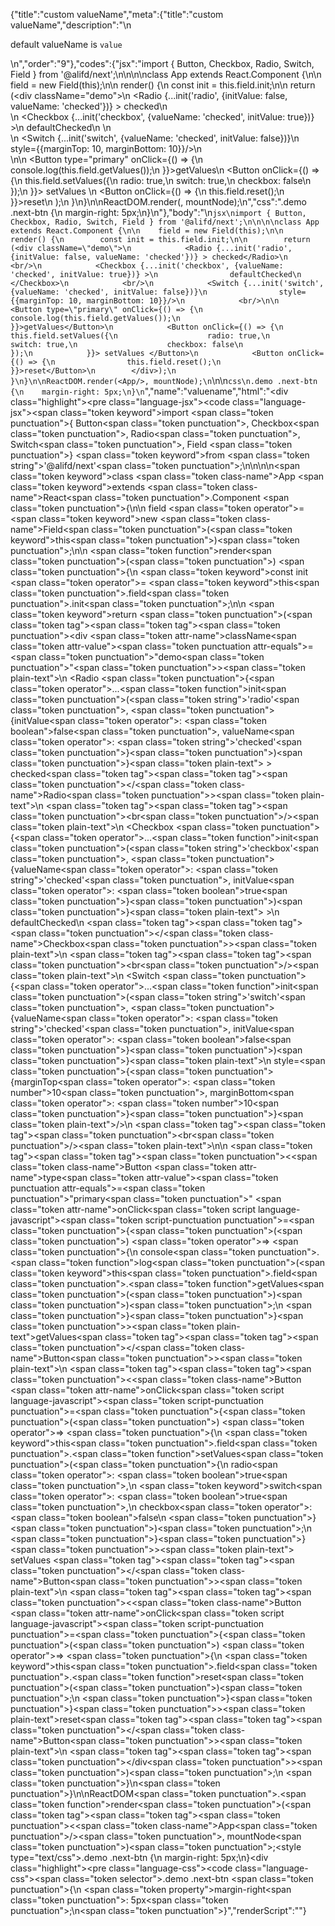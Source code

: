 {"title":"custom valueName","meta":{"title":"custom valueName","description":"\n<p>default valueName is <code>value</code></p>\n","order":"9"},"codes":{"jsx":"import { Button, Checkbox, Radio, Switch, Field } from '@alifd/next';\n\n\n\nclass App extends React.Component {\n\n    field = new Field(this);\n\n    render() {\n        const init = this.field.init;\n\n        return (<div className=\"demo\">\n            <Radio {...init('radio', {initValue: false, valueName: 'checked'})} > checked</Radio>\n            <br/>\n            <Checkbox {...init('checkbox', {valueName: 'checked', initValue: true})} >\n                defaultChecked\n            </Checkbox>\n            <br/>\n            <Switch {...init('switch', {valueName: 'checked', initValue: false})}\n                style={{marginTop: 10, marginBottom: 10}}/>\n            <br/>\n\n            <Button type=\"primary\" onClick={() => {\n                console.log(this.field.getValues());\n            }}>getValues</Button>\n            <Button onClick={() => {\n                this.field.setValues({\n                    radio: true,\n                    switch: true,\n                    checkbox: false\n                });\n            }}> setValues </Button>\n            <Button onClick={() => {\n                this.field.reset();\n            }}>reset</Button>\n        </div>);\n    }\n}\n\nReactDOM.render(<App/>, mountNode);\n","css":".demo .next-btn {\n    margin-right: 5px;\n}\n"},"body":"\n````jsx\nimport { Button, Checkbox, Radio, Switch, Field } from '@alifd/next';\n\n\n\nclass App extends React.Component {\n\n    field = new Field(this);\n\n    render() {\n        const init = this.field.init;\n\n        return (<div className=\"demo\">\n            <Radio {...init('radio', {initValue: false, valueName: 'checked'})} > checked</Radio>\n            <br/>\n            <Checkbox {...init('checkbox', {valueName: 'checked', initValue: true})} >\n                defaultChecked\n            </Checkbox>\n            <br/>\n            <Switch {...init('switch', {valueName: 'checked', initValue: false})}\n                style={{marginTop: 10, marginBottom: 10}}/>\n            <br/>\n\n            <Button type=\"primary\" onClick={() => {\n                console.log(this.field.getValues());\n            }}>getValues</Button>\n            <Button onClick={() => {\n                this.field.setValues({\n                    radio: true,\n                    switch: true,\n                    checkbox: false\n                });\n            }}> setValues </Button>\n            <Button onClick={() => {\n                this.field.reset();\n            }}>reset</Button>\n        </div>);\n    }\n}\n\nReactDOM.render(<App/>, mountNode);\n````\n\n````css\n.demo .next-btn {\n    margin-right: 5px;\n}\n````","name":"valuename","html":"<script>(function(){'use strict';\n\nvar _extends = Object.assign || function (target) { for (var i = 1; i < arguments.length; i++) { var source = arguments[i]; for (var key in source) { if (Object.prototype.hasOwnProperty.call(source, key)) { target[key] = source[key]; } } } return target; };\n\nvar _createClass = function () { function defineProperties(target, props) { for (var i = 0; i < props.length; i++) { var descriptor = props[i]; descriptor.enumerable = descriptor.enumerable || false; descriptor.configurable = true; if (\"value\" in descriptor) descriptor.writable = true; Object.defineProperty(target, descriptor.key, descriptor); } } return function (Constructor, protoProps, staticProps) { if (protoProps) defineProperties(Constructor.prototype, protoProps); if (staticProps) defineProperties(Constructor, staticProps); return Constructor; }; }();\n\nvar _next = require('@alifd/next');\n\nfunction _classCallCheck(instance, Constructor) { if (!(instance instanceof Constructor)) { throw new TypeError(\"Cannot call a class as a function\"); } }\n\nfunction _possibleConstructorReturn(self, call) { if (!self) { throw new ReferenceError(\"this hasn't been initialised - super() hasn't been called\"); } return call && (typeof call === \"object\" || typeof call === \"function\") ? call : self; }\n\nfunction _inherits(subClass, superClass) { if (typeof superClass !== \"function\" && superClass !== null) { throw new TypeError(\"Super expression must either be null or a function, not \" + typeof superClass); } subClass.prototype = Object.create(superClass && superClass.prototype, { constructor: { value: subClass, enumerable: false, writable: true, configurable: true } }); if (superClass) Object.setPrototypeOf ? Object.setPrototypeOf(subClass, superClass) : subClass.__proto__ = superClass; }\n\nvar App = function (_React$Component) {\n    _inherits(App, _React$Component);\n\n    function App() {\n        var _ref;\n\n        var _temp, _this, _ret;\n\n        _classCallCheck(this, App);\n\n        for (var _len = arguments.length, args = Array(_len), _key = 0; _key < _len; _key++) {\n            args[_key] = arguments[_key];\n        }\n\n        return _ret = (_temp = (_this = _possibleConstructorReturn(this, (_ref = App.__proto__ || Object.getPrototypeOf(App)).call.apply(_ref, [this].concat(args))), _this), _this.field = new _next.Field(_this), _temp), _possibleConstructorReturn(_this, _ret);\n    }\n\n    _createClass(App, [{\n        key: 'render',\n        value: function render() {\n            var _this2 = this;\n\n            var init = this.field.init;\n\n            return React.createElement(\n                'div',\n                { className: 'demo' },\n                React.createElement(\n                    _next.Radio,\n                    init('radio', { initValue: false, valueName: 'checked' }),\n                    ' checked'\n                ),\n                React.createElement('br', null),\n                React.createElement(\n                    _next.Checkbox,\n                    init('checkbox', { valueName: 'checked', initValue: true }),\n                    'defaultChecked'\n                ),\n                React.createElement('br', null),\n                React.createElement(_next.Switch, _extends({}, init('switch', { valueName: 'checked', initValue: false }), {\n                    style: { marginTop: 10, marginBottom: 10 } })),\n                React.createElement('br', null),\n                React.createElement(\n                    _next.Button,\n                    { type: 'primary', onClick: function onClick() {\n                            console.log(_this2.field.getValues());\n                        } },\n                    'getValues'\n                ),\n                React.createElement(\n                    _next.Button,\n                    { onClick: function onClick() {\n                            _this2.field.setValues({\n                                radio: true,\n                                switch: true,\n                                checkbox: false\n                            });\n                        } },\n                    ' setValues '\n                ),\n                React.createElement(\n                    _next.Button,\n                    { onClick: function onClick() {\n                            _this2.field.reset();\n                        } },\n                    'reset'\n                )\n            );\n        }\n    }]);\n\n    return App;\n}(React.Component);\n\nReactDOM.render(React.createElement(App, null), mountNode);})()</script><div class=\"highlight\"><pre class=\"language-jsx\"><code class=\"language-jsx\"><span class=\"token keyword\">import</span> <span class=\"token punctuation\">{</span> Button<span class=\"token punctuation\">,</span> Checkbox<span class=\"token punctuation\">,</span> Radio<span class=\"token punctuation\">,</span> Switch<span class=\"token punctuation\">,</span> Field <span class=\"token punctuation\">}</span> <span class=\"token keyword\">from</span> <span class=\"token string\">'@alifd/next'</span><span class=\"token punctuation\">;</span>\n\n\n\n<span class=\"token keyword\">class</span> <span class=\"token class-name\">App</span> <span class=\"token keyword\">extends</span> <span class=\"token class-name\">React<span class=\"token punctuation\">.</span>Component</span> <span class=\"token punctuation\">{</span>\n\n    field <span class=\"token operator\">=</span> <span class=\"token keyword\">new</span> <span class=\"token class-name\">Field</span><span class=\"token punctuation\">(</span><span class=\"token keyword\">this</span><span class=\"token punctuation\">)</span><span class=\"token punctuation\">;</span>\n\n    <span class=\"token function\">render</span><span class=\"token punctuation\">(</span><span class=\"token punctuation\">)</span> <span class=\"token punctuation\">{</span>\n        <span class=\"token keyword\">const</span> init <span class=\"token operator\">=</span> <span class=\"token keyword\">this</span><span class=\"token punctuation\">.</span>field<span class=\"token punctuation\">.</span>init<span class=\"token punctuation\">;</span>\n\n        <span class=\"token keyword\">return</span> <span class=\"token punctuation\">(</span><span class=\"token tag\"><span class=\"token tag\"><span class=\"token punctuation\">&lt;</span>div</span> <span class=\"token attr-name\">className</span><span class=\"token attr-value\"><span class=\"token punctuation attr-equals\">=</span><span class=\"token punctuation\">\"</span>demo<span class=\"token punctuation\">\"</span></span><span class=\"token punctuation\">></span></span><span class=\"token plain-text\">\n            &lt;Radio </span><span class=\"token punctuation\">{</span><span class=\"token operator\">...</span><span class=\"token function\">init</span><span class=\"token punctuation\">(</span><span class=\"token string\">'radio'</span><span class=\"token punctuation\">,</span> <span class=\"token punctuation\">{</span>initValue<span class=\"token operator\">:</span> <span class=\"token boolean\">false</span><span class=\"token punctuation\">,</span> valueName<span class=\"token operator\">:</span> <span class=\"token string\">'checked'</span><span class=\"token punctuation\">}</span><span class=\"token punctuation\">)</span><span class=\"token punctuation\">}</span><span class=\"token plain-text\"> > checked</span><span class=\"token tag\"><span class=\"token tag\"><span class=\"token punctuation\">&lt;/</span><span class=\"token class-name\">Radio</span></span><span class=\"token punctuation\">></span></span><span class=\"token plain-text\">\n            </span><span class=\"token tag\"><span class=\"token tag\"><span class=\"token punctuation\">&lt;</span>br</span><span class=\"token punctuation\">/></span></span><span class=\"token plain-text\">\n            &lt;Checkbox </span><span class=\"token punctuation\">{</span><span class=\"token operator\">...</span><span class=\"token function\">init</span><span class=\"token punctuation\">(</span><span class=\"token string\">'checkbox'</span><span class=\"token punctuation\">,</span> <span class=\"token punctuation\">{</span>valueName<span class=\"token operator\">:</span> <span class=\"token string\">'checked'</span><span class=\"token punctuation\">,</span> initValue<span class=\"token operator\">:</span> <span class=\"token boolean\">true</span><span class=\"token punctuation\">}</span><span class=\"token punctuation\">)</span><span class=\"token punctuation\">}</span><span class=\"token plain-text\"> >\n                defaultChecked\n            </span><span class=\"token tag\"><span class=\"token tag\"><span class=\"token punctuation\">&lt;/</span><span class=\"token class-name\">Checkbox</span></span><span class=\"token punctuation\">></span></span><span class=\"token plain-text\">\n            </span><span class=\"token tag\"><span class=\"token tag\"><span class=\"token punctuation\">&lt;</span>br</span><span class=\"token punctuation\">/></span></span><span class=\"token plain-text\">\n            &lt;Switch </span><span class=\"token punctuation\">{</span><span class=\"token operator\">...</span><span class=\"token function\">init</span><span class=\"token punctuation\">(</span><span class=\"token string\">'switch'</span><span class=\"token punctuation\">,</span> <span class=\"token punctuation\">{</span>valueName<span class=\"token operator\">:</span> <span class=\"token string\">'checked'</span><span class=\"token punctuation\">,</span> initValue<span class=\"token operator\">:</span> <span class=\"token boolean\">false</span><span class=\"token punctuation\">}</span><span class=\"token punctuation\">)</span><span class=\"token punctuation\">}</span><span class=\"token plain-text\">\n                style=</span><span class=\"token punctuation\">{</span><span class=\"token punctuation\">{</span>marginTop<span class=\"token operator\">:</span> <span class=\"token number\">10</span><span class=\"token punctuation\">,</span> marginBottom<span class=\"token operator\">:</span> <span class=\"token number\">10</span><span class=\"token punctuation\">}</span><span class=\"token punctuation\">}</span><span class=\"token plain-text\">/>\n            </span><span class=\"token tag\"><span class=\"token tag\"><span class=\"token punctuation\">&lt;</span>br</span><span class=\"token punctuation\">/></span></span><span class=\"token plain-text\">\n\n            </span><span class=\"token tag\"><span class=\"token tag\"><span class=\"token punctuation\">&lt;</span><span class=\"token class-name\">Button</span></span> <span class=\"token attr-name\">type</span><span class=\"token attr-value\"><span class=\"token punctuation attr-equals\">=</span><span class=\"token punctuation\">\"</span>primary<span class=\"token punctuation\">\"</span></span> <span class=\"token attr-name\">onClick</span><span class=\"token script language-javascript\"><span class=\"token script-punctuation punctuation\">=</span><span class=\"token punctuation\">{</span><span class=\"token punctuation\">(</span><span class=\"token punctuation\">)</span> <span class=\"token operator\">=></span> <span class=\"token punctuation\">{</span>\n                console<span class=\"token punctuation\">.</span><span class=\"token function\">log</span><span class=\"token punctuation\">(</span><span class=\"token keyword\">this</span><span class=\"token punctuation\">.</span>field<span class=\"token punctuation\">.</span><span class=\"token function\">getValues</span><span class=\"token punctuation\">(</span><span class=\"token punctuation\">)</span><span class=\"token punctuation\">)</span><span class=\"token punctuation\">;</span>\n            <span class=\"token punctuation\">}</span><span class=\"token punctuation\">}</span></span><span class=\"token punctuation\">></span></span><span class=\"token plain-text\">getValues</span><span class=\"token tag\"><span class=\"token tag\"><span class=\"token punctuation\">&lt;/</span><span class=\"token class-name\">Button</span></span><span class=\"token punctuation\">></span></span><span class=\"token plain-text\">\n            </span><span class=\"token tag\"><span class=\"token tag\"><span class=\"token punctuation\">&lt;</span><span class=\"token class-name\">Button</span></span> <span class=\"token attr-name\">onClick</span><span class=\"token script language-javascript\"><span class=\"token script-punctuation punctuation\">=</span><span class=\"token punctuation\">{</span><span class=\"token punctuation\">(</span><span class=\"token punctuation\">)</span> <span class=\"token operator\">=></span> <span class=\"token punctuation\">{</span>\n                <span class=\"token keyword\">this</span><span class=\"token punctuation\">.</span>field<span class=\"token punctuation\">.</span><span class=\"token function\">setValues</span><span class=\"token punctuation\">(</span><span class=\"token punctuation\">{</span>\n                    radio<span class=\"token operator\">:</span> <span class=\"token boolean\">true</span><span class=\"token punctuation\">,</span>\n                    <span class=\"token keyword\">switch</span><span class=\"token operator\">:</span> <span class=\"token boolean\">true</span><span class=\"token punctuation\">,</span>\n                    checkbox<span class=\"token operator\">:</span> <span class=\"token boolean\">false</span>\n                <span class=\"token punctuation\">}</span><span class=\"token punctuation\">)</span><span class=\"token punctuation\">;</span>\n            <span class=\"token punctuation\">}</span><span class=\"token punctuation\">}</span></span><span class=\"token punctuation\">></span></span><span class=\"token plain-text\"> setValues </span><span class=\"token tag\"><span class=\"token tag\"><span class=\"token punctuation\">&lt;/</span><span class=\"token class-name\">Button</span></span><span class=\"token punctuation\">></span></span><span class=\"token plain-text\">\n            </span><span class=\"token tag\"><span class=\"token tag\"><span class=\"token punctuation\">&lt;</span><span class=\"token class-name\">Button</span></span> <span class=\"token attr-name\">onClick</span><span class=\"token script language-javascript\"><span class=\"token script-punctuation punctuation\">=</span><span class=\"token punctuation\">{</span><span class=\"token punctuation\">(</span><span class=\"token punctuation\">)</span> <span class=\"token operator\">=></span> <span class=\"token punctuation\">{</span>\n                <span class=\"token keyword\">this</span><span class=\"token punctuation\">.</span>field<span class=\"token punctuation\">.</span><span class=\"token function\">reset</span><span class=\"token punctuation\">(</span><span class=\"token punctuation\">)</span><span class=\"token punctuation\">;</span>\n            <span class=\"token punctuation\">}</span><span class=\"token punctuation\">}</span></span><span class=\"token punctuation\">></span></span><span class=\"token plain-text\">reset</span><span class=\"token tag\"><span class=\"token tag\"><span class=\"token punctuation\">&lt;/</span><span class=\"token class-name\">Button</span></span><span class=\"token punctuation\">></span></span><span class=\"token plain-text\">\n        </span><span class=\"token tag\"><span class=\"token tag\"><span class=\"token punctuation\">&lt;/</span>div</span><span class=\"token punctuation\">></span></span><span class=\"token punctuation\">)</span><span class=\"token punctuation\">;</span>\n    <span class=\"token punctuation\">}</span>\n<span class=\"token punctuation\">}</span>\n\nReactDOM<span class=\"token punctuation\">.</span><span class=\"token function\">render</span><span class=\"token punctuation\">(</span><span class=\"token tag\"><span class=\"token tag\"><span class=\"token punctuation\">&lt;</span><span class=\"token class-name\">App</span></span><span class=\"token punctuation\">/></span></span><span class=\"token punctuation\">,</span> mountNode<span class=\"token punctuation\">)</span><span class=\"token punctuation\">;</span></code></pre></div><style type=\"text/css\">.demo .next-btn {\n    margin-right: 5px;\n}</style><div class=\"highlight\"><pre class=\"language-css\"><code class=\"language-css\"><span class=\"token selector\">.demo .next-btn</span> <span class=\"token punctuation\">{</span>\n    <span class=\"token property\">margin-right</span><span class=\"token punctuation\">:</span> 5px<span class=\"token punctuation\">;</span>\n<span class=\"token punctuation\">}</span></code></pre></div>","renderScript":"<script>(function(){'use strict';\n\nvar _extends = Object.assign || function (target) { for (var i = 1; i < arguments.length; i++) { var source = arguments[i]; for (var key in source) { if (Object.prototype.hasOwnProperty.call(source, key)) { target[key] = source[key]; } } } return target; };\n\nvar _createClass = function () { function defineProperties(target, props) { for (var i = 0; i < props.length; i++) { var descriptor = props[i]; descriptor.enumerable = descriptor.enumerable || false; descriptor.configurable = true; if (\"value\" in descriptor) descriptor.writable = true; Object.defineProperty(target, descriptor.key, descriptor); } } return function (Constructor, protoProps, staticProps) { if (protoProps) defineProperties(Constructor.prototype, protoProps); if (staticProps) defineProperties(Constructor, staticProps); return Constructor; }; }();\n\nvar _reactLive = require('react-live');\n\nvar _next = require('@alifd/next');\n\nfunction _classCallCheck(instance, Constructor) { if (!(instance instanceof Constructor)) { throw new TypeError(\"Cannot call a class as a function\"); } }\n\nfunction _possibleConstructorReturn(self, call) { if (!self) { throw new ReferenceError(\"this hasn't been initialised - super() hasn't been called\"); } return call && (typeof call === \"object\" || typeof call === \"function\") ? call : self; }\n\nfunction _inherits(subClass, superClass) { if (typeof superClass !== \"function\" && superClass !== null) { throw new TypeError(\"Super expression must either be null or a function, not \" + typeof superClass); } subClass.prototype = Object.create(superClass && superClass.prototype, { constructor: { value: subClass, enumerable: false, writable: true, configurable: true } }); if (superClass) Object.setPrototypeOf ? Object.setPrototypeOf(subClass, superClass) : subClass.__proto__ = superClass; }\n\nwindow.demoNames.push('valuenameEnUs');\n\ndocument.getElementById('valuenameEnUs-style').innerHTML = '.demo .next-btn {\\n    margin-right: 5px;\\n}\\n';\n\nwindow.valuenameEnUsRenderScript = function valuenameEnUsRenderScript(liveDemo) {\n    var mountNode = document.getElementById('valuenameEnUs-mount');\n    if (liveDemo === \"false\") {\n        document.getElementById('valuenameEnUs-body').innerHTML = '<pre class=\"language-jsx\"><code class=\"language-jsx\"><span class=\"token keyword\">import</span> <span class=\"token punctuation\">{</span> Button<span class=\"token punctuation\">,</span> Checkbox<span class=\"token punctuation\">,</span> Radio<span class=\"token punctuation\">,</span> Switch<span class=\"token punctuation\">,</span> Field <span class=\"token punctuation\">}</span> <span class=\"token keyword\">from</span> <span class=\"token string\">\\'@alifd/next\\'</span><span class=\"token punctuation\">;</span>\\n\\n\\n\\n<span class=\"token keyword\">class</span> <span class=\"token class-name\">App</span> <span class=\"token keyword\">extends</span> <span class=\"token class-name\">React<span class=\"token punctuation\">.</span>Component</span> <span class=\"token punctuation\">{</span>\\n\\n    field <span class=\"token operator\">=</span> <span class=\"token keyword\">new</span> <span class=\"token class-name\">Field</span><span class=\"token punctuation\">(</span><span class=\"token keyword\">this</span><span class=\"token punctuation\">)</span><span class=\"token punctuation\">;</span>\\n\\n    <span class=\"token function\">render</span><span class=\"token punctuation\">(</span><span class=\"token punctuation\">)</span> <span class=\"token punctuation\">{</span>\\n        <span class=\"token keyword\">const</span> init <span class=\"token operator\">=</span> <span class=\"token keyword\">this</span><span class=\"token punctuation\">.</span>field<span class=\"token punctuation\">.</span>init<span class=\"token punctuation\">;</span>\\n\\n        <span class=\"token keyword\">return</span> <span class=\"token punctuation\">(</span><span class=\"token tag\"><span class=\"token tag\"><span class=\"token punctuation\">&lt;</span>div</span> <span class=\"token attr-name\">className</span><span class=\"token attr-value\"><span class=\"token punctuation attr-equals\">=</span><span class=\"token punctuation\">\"</span>demo<span class=\"token punctuation\">\"</span></span><span class=\"token punctuation\">></span></span><span class=\"token plain-text\">\\n            &lt;Radio </span><span class=\"token punctuation\">{</span><span class=\"token operator\">...</span><span class=\"token function\">init</span><span class=\"token punctuation\">(</span><span class=\"token string\">\\'radio\\'</span><span class=\"token punctuation\">,</span> <span class=\"token punctuation\">{</span>initValue<span class=\"token operator\">:</span> <span class=\"token boolean\">false</span><span class=\"token punctuation\">,</span> valueName<span class=\"token operator\">:</span> <span class=\"token string\">\\'checked\\'</span><span class=\"token punctuation\">}</span><span class=\"token punctuation\">)</span><span class=\"token punctuation\">}</span><span class=\"token plain-text\"> > checked</span><span class=\"token tag\"><span class=\"token tag\"><span class=\"token punctuation\">&lt;/</span><span class=\"token class-name\">Radio</span></span><span class=\"token punctuation\">></span></span><span class=\"token plain-text\">\\n            </span><span class=\"token tag\"><span class=\"token tag\"><span class=\"token punctuation\">&lt;</span>br</span><span class=\"token punctuation\">/></span></span><span class=\"token plain-text\">\\n            &lt;Checkbox </span><span class=\"token punctuation\">{</span><span class=\"token operator\">...</span><span class=\"token function\">init</span><span class=\"token punctuation\">(</span><span class=\"token string\">\\'checkbox\\'</span><span class=\"token punctuation\">,</span> <span class=\"token punctuation\">{</span>valueName<span class=\"token operator\">:</span> <span class=\"token string\">\\'checked\\'</span><span class=\"token punctuation\">,</span> initValue<span class=\"token operator\">:</span> <span class=\"token boolean\">true</span><span class=\"token punctuation\">}</span><span class=\"token punctuation\">)</span><span class=\"token punctuation\">}</span><span class=\"token plain-text\"> >\\n                defaultChecked\\n            </span><span class=\"token tag\"><span class=\"token tag\"><span class=\"token punctuation\">&lt;/</span><span class=\"token class-name\">Checkbox</span></span><span class=\"token punctuation\">></span></span><span class=\"token plain-text\">\\n            </span><span class=\"token tag\"><span class=\"token tag\"><span class=\"token punctuation\">&lt;</span>br</span><span class=\"token punctuation\">/></span></span><span class=\"token plain-text\">\\n            &lt;Switch </span><span class=\"token punctuation\">{</span><span class=\"token operator\">...</span><span class=\"token function\">init</span><span class=\"token punctuation\">(</span><span class=\"token string\">\\'switch\\'</span><span class=\"token punctuation\">,</span> <span class=\"token punctuation\">{</span>valueName<span class=\"token operator\">:</span> <span class=\"token string\">\\'checked\\'</span><span class=\"token punctuation\">,</span> initValue<span class=\"token operator\">:</span> <span class=\"token boolean\">false</span><span class=\"token punctuation\">}</span><span class=\"token punctuation\">)</span><span class=\"token punctuation\">}</span><span class=\"token plain-text\">\\n                style=</span><span class=\"token punctuation\">{</span><span class=\"token punctuation\">{</span>marginTop<span class=\"token operator\">:</span> <span class=\"token number\">10</span><span class=\"token punctuation\">,</span> marginBottom<span class=\"token operator\">:</span> <span class=\"token number\">10</span><span class=\"token punctuation\">}</span><span class=\"token punctuation\">}</span><span class=\"token plain-text\">/>\\n            </span><span class=\"token tag\"><span class=\"token tag\"><span class=\"token punctuation\">&lt;</span>br</span><span class=\"token punctuation\">/></span></span><span class=\"token plain-text\">\\n\\n            </span><span class=\"token tag\"><span class=\"token tag\"><span class=\"token punctuation\">&lt;</span><span class=\"token class-name\">Button</span></span> <span class=\"token attr-name\">type</span><span class=\"token attr-value\"><span class=\"token punctuation attr-equals\">=</span><span class=\"token punctuation\">\"</span>primary<span class=\"token punctuation\">\"</span></span> <span class=\"token attr-name\">onClick</span><span class=\"token script language-javascript\"><span class=\"token script-punctuation punctuation\">=</span><span class=\"token punctuation\">{</span><span class=\"token punctuation\">(</span><span class=\"token punctuation\">)</span> <span class=\"token operator\">=></span> <span class=\"token punctuation\">{</span>\\n                console<span class=\"token punctuation\">.</span><span class=\"token function\">log</span><span class=\"token punctuation\">(</span><span class=\"token keyword\">this</span><span class=\"token punctuation\">.</span>field<span class=\"token punctuation\">.</span><span class=\"token function\">getValues</span><span class=\"token punctuation\">(</span><span class=\"token punctuation\">)</span><span class=\"token punctuation\">)</span><span class=\"token punctuation\">;</span>\\n            <span class=\"token punctuation\">}</span><span class=\"token punctuation\">}</span></span><span class=\"token punctuation\">></span></span><span class=\"token plain-text\">getValues</span><span class=\"token tag\"><span class=\"token tag\"><span class=\"token punctuation\">&lt;/</span><span class=\"token class-name\">Button</span></span><span class=\"token punctuation\">></span></span><span class=\"token plain-text\">\\n            </span><span class=\"token tag\"><span class=\"token tag\"><span class=\"token punctuation\">&lt;</span><span class=\"token class-name\">Button</span></span> <span class=\"token attr-name\">onClick</span><span class=\"token script language-javascript\"><span class=\"token script-punctuation punctuation\">=</span><span class=\"token punctuation\">{</span><span class=\"token punctuation\">(</span><span class=\"token punctuation\">)</span> <span class=\"token operator\">=></span> <span class=\"token punctuation\">{</span>\\n                <span class=\"token keyword\">this</span><span class=\"token punctuation\">.</span>field<span class=\"token punctuation\">.</span><span class=\"token function\">setValues</span><span class=\"token punctuation\">(</span><span class=\"token punctuation\">{</span>\\n                    radio<span class=\"token operator\">:</span> <span class=\"token boolean\">true</span><span class=\"token punctuation\">,</span>\\n                    <span class=\"token keyword\">switch</span><span class=\"token operator\">:</span> <span class=\"token boolean\">true</span><span class=\"token punctuation\">,</span>\\n                    checkbox<span class=\"token operator\">:</span> <span class=\"token boolean\">false</span>\\n                <span class=\"token punctuation\">}</span><span class=\"token punctuation\">)</span><span class=\"token punctuation\">;</span>\\n            <span class=\"token punctuation\">}</span><span class=\"token punctuation\">}</span></span><span class=\"token punctuation\">></span></span><span class=\"token plain-text\"> setValues </span><span class=\"token tag\"><span class=\"token tag\"><span class=\"token punctuation\">&lt;/</span><span class=\"token class-name\">Button</span></span><span class=\"token punctuation\">></span></span><span class=\"token plain-text\">\\n            </span><span class=\"token tag\"><span class=\"token tag\"><span class=\"token punctuation\">&lt;</span><span class=\"token class-name\">Button</span></span> <span class=\"token attr-name\">onClick</span><span class=\"token script language-javascript\"><span class=\"token script-punctuation punctuation\">=</span><span class=\"token punctuation\">{</span><span class=\"token punctuation\">(</span><span class=\"token punctuation\">)</span> <span class=\"token operator\">=></span> <span class=\"token punctuation\">{</span>\\n                <span class=\"token keyword\">this</span><span class=\"token punctuation\">.</span>field<span class=\"token punctuation\">.</span><span class=\"token function\">reset</span><span class=\"token punctuation\">(</span><span class=\"token punctuation\">)</span><span class=\"token punctuation\">;</span>\\n            <span class=\"token punctuation\">}</span><span class=\"token punctuation\">}</span></span><span class=\"token punctuation\">></span></span><span class=\"token plain-text\">reset</span><span class=\"token tag\"><span class=\"token tag\"><span class=\"token punctuation\">&lt;/</span><span class=\"token class-name\">Button</span></span><span class=\"token punctuation\">></span></span><span class=\"token plain-text\">\\n        </span><span class=\"token tag\"><span class=\"token tag\"><span class=\"token punctuation\">&lt;/</span>div</span><span class=\"token punctuation\">></span></span><span class=\"token punctuation\">)</span><span class=\"token punctuation\">;</span>\\n    <span class=\"token punctuation\">}</span>\\n<span class=\"token punctuation\">}</span>\\n\\nReactDOM<span class=\"token punctuation\">.</span><span class=\"token function\">render</span><span class=\"token punctuation\">(</span><span class=\"token tag\"><span class=\"token tag\"><span class=\"token punctuation\">&lt;</span><span class=\"token class-name\">App</span></span><span class=\"token punctuation\">/></span></span><span class=\"token punctuation\">,</span> mountNode<span class=\"token punctuation\">)</span><span class=\"token punctuation\">;</span>\\n</code></pre>\\n<pre class=\"language-css\"><code class=\"language-css\"><span class=\"token selector\">.demo .next-btn</span> <span class=\"token punctuation\">{</span>\\n    <span class=\"token property\">margin-right</span><span class=\"token punctuation\">:</span> 5px<span class=\"token punctuation\">;</span>\\n<span class=\"token punctuation\">}</span>\\n</code></pre>\\n'.replace(/{backquote}/g, '`').replace(/{dollar}/g, '$');\n\n        var App = function (_React$Component) {\n            _inherits(App, _React$Component);\n\n            function App() {\n                var _ref;\n\n                var _temp, _this, _ret;\n\n                _classCallCheck(this, App);\n\n                for (var _len = arguments.length, args = Array(_len), _key = 0; _key < _len; _key++) {\n                    args[_key] = arguments[_key];\n                }\n\n                return _ret = (_temp = (_this = _possibleConstructorReturn(this, (_ref = App.__proto__ || Object.getPrototypeOf(App)).call.apply(_ref, [this].concat(args))), _this), _this.field = new _next.Field(_this), _temp), _possibleConstructorReturn(_this, _ret);\n            }\n\n            _createClass(App, [{\n                key: 'render',\n                value: function render() {\n                    var _this2 = this;\n\n                    var init = this.field.init;\n\n                    return React.createElement(\n                        'div',\n                        { className: 'demo' },\n                        React.createElement(\n                            _next.Radio,\n                            init('radio', { initValue: false, valueName: 'checked' }),\n                            ' checked'\n                        ),\n                        React.createElement('br', null),\n                        React.createElement(\n                            _next.Checkbox,\n                            init('checkbox', { valueName: 'checked', initValue: true }),\n                            'defaultChecked'\n                        ),\n                        React.createElement('br', null),\n                        React.createElement(_next.Switch, _extends({}, init('switch', { valueName: 'checked', initValue: false }), {\n                            style: { marginTop: 10, marginBottom: 10 } })),\n                        React.createElement('br', null),\n                        React.createElement(\n                            _next.Button,\n                            { type: 'primary', onClick: function onClick() {\n                                    console.log(_this2.field.getValues());\n                                } },\n                            'getValues'\n                        ),\n                        React.createElement(\n                            _next.Button,\n                            { onClick: function onClick() {\n                                    _this2.field.setValues({\n                                        radio: true,\n                                        switch: true,\n                                        checkbox: false\n                                    });\n                                } },\n                            ' setValues '\n                        ),\n                        React.createElement(\n                            _next.Button,\n                            { onClick: function onClick() {\n                                    _this2.field.reset();\n                                } },\n                            'reset'\n                        )\n                    );\n                }\n            }]);\n\n            return App;\n        }(React.Component);\n\n        ReactDOM.render(React.createElement(App, null), mountNode);\n\n        return;\n    }\n\n    var valuenameEnUsLiveScript = 'class App extends React.Component {\\n  constructor(...args) {\\n    super(...args);\\n\\n    this.field = new Field(this);\\n  }\\n\\n  render() {\\n    const init = this.field.init;\\n\\n    return (\\n      <div className=\"demo\">\\n        <Radio {...init(\"radio\", { initValue: false, valueName: \"checked\" })}>\\n          {\" \"}\\n          checked\\n        </Radio>\\n        <br />\\n        <Checkbox\\n          {...init(\"checkbox\", { valueName: \"checked\", initValue: true })}\\n        >\\n          defaultChecked\\n        </Checkbox>\\n        <br />\\n        <Switch\\n          {...init(\"switch\", { valueName: \"checked\", initValue: false })}\\n          style={{ marginTop: 10, marginBottom: 10 }}\\n        />\\n        <br />\\n\\n        <Button\\n          type=\"primary\"\\n          onClick={() => {\\n            console.log(this.field.getValues());\\n          }}\\n        >\\n          getValues\\n        </Button>\\n        <Button\\n          onClick={() => {\\n            this.field.setValues({\\n              radio: true,\\n              switch: true,\\n              checkbox: false\\n            });\\n          }}\\n        >\\n          {\" \"}\\n          setValues{\" \"}\\n        </Button>\\n        <Button\\n          onClick={() => {\\n            this.field.reset();\\n          }}\\n        >\\n          reset\\n        </Button>\\n      </div>\\n    );\\n  }\\n}\\n\\nReactDOM.render(<App />, mountNode);';\n    var emptyTheme = {\n        plain: {},\n        styles: [{\n            types: [],\n            styles: {}\n        }]\n    };\n\n    function renderAfter() {\n        ReactDOM.render(React.createElement(\n            _next.Balloon.Tooltip,\n            {\n                align: 't',\n                style: { maxWidth: 320 },\n                trigger: React.createElement('div', {\n                    dangerouslySetInnerHTML: {\n                        __html: '<pre class=\"language-jsx\"><code class=\"language-jsx\"><span class=\"token keyword\">import</span> <span class=\"token punctuation\">{</span> Button<span class=\"token punctuation\">,</span> Checkbox<span class=\"token punctuation\">,</span> Radio<span class=\"token punctuation\">,</span> Switch<span class=\"token punctuation\">,</span> Field <span class=\"token punctuation\">}</span> <span class=\"token keyword\">from</span> <span class=\"token string\">\\'@alifd/next\\'</span><span class=\"token punctuation\">;</span>\\n</code></pre>\\n'\n                    }\n                })\n            },\n            '\\u7F16\\u8F91\\u6A21\\u5F0F\\u6682\\u4E0D\\u652F\\u6301\\u4FEE\\u6539\\u4F9D\\u8D56\\u5F15\\u5165'\n        ), document.getElementById('valuenameEnUs-live-import'));\n        ReactDOM.render(React.createElement(\n            _next.Balloon.Tooltip,\n            {\n                align: 'b',\n                style: { maxWidth: 320 },\n                trigger: React.createElement('div', { dangerouslySetInnerHTML: { __html: '<pre class=\"language-css\"><code class=\"language-css\"><span class=\"token selector\">.demo .next-btn</span> <span class=\"token punctuation\">{</span>\\n    <span class=\"token property\">margin-right</span><span class=\"token punctuation\">:</span> 5px<span class=\"token punctuation\">;</span>\\n<span class=\"token punctuation\">}</span>\\n\\n</code></pre>\\n' } })\n            },\n            '\\u7F16\\u8F91\\u6A21\\u5F0F\\u6682\\u4E0D\\u652F\\u6301\\u4FEE\\u6539css'\n        ), document.getElementById('valuenameEnUs-live-css'));\n    }\n\n    var LiveRenderer = function (_React$Component2) {\n        _inherits(LiveRenderer, _React$Component2);\n\n        function LiveRenderer(props) {\n            _classCallCheck(this, LiveRenderer);\n\n            return _possibleConstructorReturn(this, (LiveRenderer.__proto__ || Object.getPrototypeOf(LiveRenderer)).call(this, props));\n        }\n\n        _createClass(LiveRenderer, [{\n            key: 'componentDidMount',\n            value: function componentDidMount() {\n                renderAfter();\n            }\n        }, {\n            key: 'render',\n            value: function render() {\n                return React.createElement(\n                    _reactLive.LiveProvider,\n                    {\n                        code: valuenameEnUsLiveScript,\n                        scope: { Button: _next.Button, Checkbox: _next.Checkbox, Radio: _next.Radio, Switch: _next.Switch, Field: _next.Field, mountNode: mountNode },\n                        noInline: true },\n                    React.createElement(\n                        'div',\n                        { id: 'valuenameEnUs-live-editor' },\n                        React.createElement(_reactLive.LiveError, { id: 'valuenameEnUs-live-error', className: 'react-live-error' }),\n                        React.createElement('div', { id: 'valuenameEnUs-live-import' }),\n                        React.createElement(\n                            'div',\n                            { id: 'valuenameEnUs-live-body', className: 'react-live-body' },\n                            React.createElement(_reactLive.LiveEditor, { theme: emptyTheme })\n                        ),\n                        React.createElement('div', { id: 'valuenameEnUs-live-css' })\n                    ),\n                    React.createElement(_reactLive.LivePreview, null)\n                );\n            }\n        }]);\n\n        return LiveRenderer;\n    }(React.Component);\n\n    ReactDOM.render(React.createElement(LiveRenderer, null), document.getElementById('valuenameEnUs-body'));\n    return;\n};\n\nwindow.renderFuncs.push(valuenameEnUsRenderScript);\n\nReactDOM.render(React.createElement(\n    _next.Balloon.Tooltip,\n    {\n        align: 'b',\n        style: { maxWidth: 400 },\n        trigger: React.createElement(\n            'span',\n            { role: 'img', className: 'op-icon' },\n            React.createElement(\n                'svg',\n                { viewBox: '0 0 20 20', fill: 'currentColor' },\n                React.createElement('path', {\n                    d: 'M17.7207447,7.0537234 L10.2739362,2.0893617 C10.0952128,1.97021277 9.86223404,1.97021277 9.68404255,2.0893617 L2.23723404,7.0537234 C2.0893617,7.15212766 2.00053191,7.31861702 2.00053191,7.4962766 L2.00053191,12.4606383 C2.00053191,12.6382979 2.0893617,12.8047872 2.23723404,12.9031915 L9.68404255,17.8675532 C9.77340426,17.9271277 9.87606383,17.9569149 9.97925532,17.9569149 C10.0824468,17.9569149 10.1851064,17.9271277 10.2744681,17.8675532 L17.7212766,12.9031915 C17.8691489,12.8047872 17.9579787,12.6382979 17.9579787,12.4606383 L17.9579787,7.4962766 C17.9579787,7.31861702 17.8691489,7.15212766 17.7212766,7.0537234 L17.7207447,7.0537234 Z M9.9787234,11.8218085 L7.2143617,9.9787234 L9.9787234,8.1356383 L12.7430851,9.9787234 L9.9787234,11.8218085 Z M10.5106383,7.21170213 L10.5106383,3.52553191 L16.4664894,7.4962766 L13.7021277,9.3393617 L10.5106383,7.21170213 Z M9.44680851,7.21170213 L6.25531915,9.3393617 L3.49095745,7.4962766 L9.44680851,3.52553191 L9.44680851,7.21170213 Z M5.2962766,9.9787234 L3.06382979,11.4670213 L3.06382979,8.49042553 L5.2962766,9.9787234 Z M6.25531915,10.6180851 L9.44680851,12.7457447 L9.44680851,16.4319149 L3.49095745,12.4611702 L6.25531915,10.6180851 Z M10.5106383,12.7457447 L13.7021277,10.6180851 L16.4664894,12.4611702 L10.5106383,16.4319149 L10.5106383,12.7457447 Z M14.6611702,9.9787234 L16.893617,8.49042553 L16.893617,11.4670213 L14.6611702,9.9787234 Z' })\n            )\n        ) },\n    React.createElement(\n        'span',\n        null,\n        '\\u5728CodePen\\u4E2D\\u6253\\u5F00'\n    )\n), document.getElementById('valuenameEnUs-CodePen'));\nReactDOM.render(React.createElement(\n    _next.Balloon.Tooltip,\n    {\n        align: 'b',\n        style: { maxWidth: 400 },\n        trigger: React.createElement(\n            'span',\n            { role: 'img', className: 'op-icon' },\n            React.createElement(\n                'svg',\n                { viewBox: '0 0 20 20', fill: 'currentColor' },\n                React.createElement('path', {\n                    d: 'M12.0135981,2 C14.9585189,2 17.345849,4.38716704 17.345849,7.33333333 C17.345849,9.38478693 16.1882418,11.1657179 14.4903288,12.0578577 L17.2084049,16.7658872 C17.2378708,16.8169235 17.2591949,16.8704263 17.2727803,16.9248914 C17.3474476,17.0262914 17.3916465,17.1520943 17.3916465,17.2882205 C17.3916465,17.628088 17.1161295,17.9036051 16.7762619,17.9036051 L2.81174505,17.9048498 C2.75007855,17.9255976 2.68404472,17.9368421 2.61538462,17.9368421 C2.27551708,17.9368421 2,17.661325 2,17.3214575 L2,4.90050552 C2,4.44767651 2.36696407,4.08058607 2.8201909,4.08058607 L2.8201909,4.08058607 L4.598,4.08 L4.59829061,3.64037695 C4.59829061,2.78210363 5.25867561,2.07778272 6.09736436,2.00602116 L6.23871411,2 Z M11.9839597,3.23076923 L6.23745245,3.23076923 C6.01143198,3.23076923 5.82905984,3.41419855 5.82905984,3.64047008 L5.82905984,3.64047008 L5.829,4.08 L11.5615101,4.08058607 C13.3089935,4.08058607 14.7370181,5.4476011 14.8334247,7.17082808 L14.8386124,7.35677655 C14.8386124,9.16616658 13.3721154,10.632967 11.5615101,10.632967 L11.5615101,10.632967 L10.299,10.632 L12.6155561,14.6429723 C12.7020335,14.7927556 12.7183875,14.9637818 12.6748043,15.1180362 C12.6779184,15.1342067 12.6786336,15.1513556 12.6786336,15.1686715 C12.6786336,15.508539 12.4031165,15.7840561 12.063249,15.7840561 L5.39477011,15.7840561 C5.33908357,15.7840561 5.28512459,15.7766596 5.23382202,15.7627953 L5.21367522,15.7639098 L5.21367522,15.7639098 C4.87380768,15.7639098 4.59829061,15.4883927 4.59829061,15.1485252 L4.598,5.323 L3.23076923,5.32307709 L3.23,16.672 L15.733,16.672 L13.0769083,12.0713449 C12.9069827,11.7770252 13.0078241,11.40068 13.3021438,11.2307544 C13.3538063,11.200927 13.4079962,11.1794424 13.4631533,11.1658825 C14.9972153,10.5673738 16.0854701,9.07745387 16.0854701,7.33333333 C16.0854701,5.06705157 14.2491614,3.23076923 11.9839597,3.23076923 L11.9839597,3.23076923 Z M11.7212434,5.32867389 L11.5688942,5.32307709 L5.829,5.323 L5.82905984,11.0261966 C5.82905984,11.0464748 5.83052125,11.0664018 5.83334393,11.0858783 L5.84579569,11.1428571 L5.829,11.142 L5.829,14.553 L11.142,14.553 L8.71393544,10.3467056 C8.54400168,10.0523717 8.64484792,9.67600839 8.93918185,9.50607462 C9.01663814,9.46135521 9.09977514,9.43538787 9.18333591,9.42676402 L9.18350929,9.40512829 L11.5688942,9.40512829 C12.6982428,9.40512829 13.6102561,8.49132999 13.6102561,7.36410269 C13.6102561,6.23662753 12.6963072,5.32307709 11.5688942,5.32307709 Z' })\n            )\n        ) },\n    React.createElement(\n        'span',\n        null,\n        '\\u5728Riddle\\u4E2D\\u6253\\u5F00'\n    )\n), document.getElementById('valuenameEnUs-Riddle'));\nReactDOM.render(React.createElement(\n    _next.Balloon.Tooltip,\n    {\n        align: 'b',\n        style: { maxWidth: 320 },\n        trigger: React.createElement(\n            'span',\n            { className: 'code-box-code-action', onClick: function onClick() {\n                    _next.Message.success('复制成功');\n                } },\n            React.createElement(\n                'svg',\n                { viewBox: '0 0 20 20', focusable: 'false', 'data-icon': 'snippets', width: '20px', height: '20px', fill: 'currentColor', 'aria-hidden': 'true' },\n                React.createElement('path', { d: 'M15,5 L15,18 L2,18 L2,5 L15,5 Z M14,6 L3,6 L3,17 L14,17 L14,6 Z M18,2 L18,15 L16,15 L16,13.999 L17,14 L17,3 L6,3 L6,4 L5,4 L5,2 L18,2 Z M9,8 L9,11 L12,11 L12,12 L9,12 L9,15 L8,15 L8,12 L5,12 L5,11 L8,11 L8,8 L9,8 Z' })\n            )\n        )\n    },\n    React.createElement(\n        'span',\n        null,\n        '\\u590D\\u5236\\u4EE3\\u7801'\n    )\n), document.getElementById('valuenameEnUs-copy-btn'));\nReactDOM.render(React.createElement(\n    React.Fragment,\n    null,\n    React.createElement(\n        _next.Balloon.Tooltip,\n        {\n            align: 'b',\n            style: { maxWidth: 400 },\n            trigger: React.createElement(\n                'span',\n                { id: 'valuenameEnUs-icon-show', className: 'code-box-code-action code-expand-icon-show' },\n                React.createElement(\n                    'svg',\n                    { alt: 'expand code', width: '20px', height: '20px', viewBox: '0 0 20 20', fill: 'currentColor' },\n                    React.createElement('path', {\n                        d: 'M14.4307124,13.5667899 L15.1349452,14.276759 L10.7473676,18.6288871 L6.42783259,14.2738791 L7.13782502,13.5696698 L10.7530744,17.2147744 L14.4307124,13.5667899 Z M4.79130753,8.067524 L16.3824174,11.1733525 L16.1235984,12.1392784 L4.53248848,9.03344983 L4.79130753,8.067524 Z M10.8154102,1.57503552 L15.1349452,5.93004351 L14.4249528,6.63425282 L10.809949,2.98914817 L7.13206544,6.6371327 L6.42783259,5.92716363 L10.8154102,1.57503552 Z',\n                        transform: 'translate(10.457453, 10.101961) rotate(90.000000) translate(-10.457453, -10.101961) ' })\n                )\n            ) },\n        React.createElement(\n            'span',\n            null,\n            '\\u5C55\\u5F00\\u4EE3\\u7801',\n            React.createElement('br', null),\n            React.createElement('br', null),\n            '\\u5C0F\\u63D0\\u793A: ',\n            React.createElement('br', null),\n            React.createElement('br', null),\n            ' 1. \\u70B9\\u51FB\\u4E00\\u4E0B\\u4EE3\\u7801\\uFF0C\\u8BD5\\u4E00\\u8BD5\\u5728\\u7EBF\\u7F16\\u8F91\\u9884\\u89C8\\u5427\\uFF01 ',\n            React.createElement('br', null),\n            React.createElement('br', null),\n            '2. \\u9875\\u9762\\u53F3\\u4E0A\\u65B9 \\u6709 ',\n            React.createElement(\n                'strong',\n                null,\n                '\\u5168\\u5C40\\u4EE3\\u7801\\u5C55\\u5F00'\n            ),\n            ' \\u53CA ',\n            React.createElement(\n                'strong',\n                null,\n                '\\u5F00\\u542F\\u5728\\u7EBF\\u7F16\\u8F91'\n            ),\n            ' \\u6A21\\u5F0F\\u54DF\\uFF5E'\n        )\n    ),\n    React.createElement(\n        _next.Balloon.Tooltip,\n        {\n            align: 'b',\n            style: { maxWidth: 400 },\n            trigger: React.createElement(\n                'span',\n                { id: 'valuenameEnUs-icon-hide', className: 'code-box-code-action code-expand-icon-hide', style: { display: 'none' } },\n                React.createElement(\n                    'svg',\n                    { alt: 'expand code', width: '20px', height: '20px', viewBox: '0 0 20 20', style: { fill: '#3B9AFF' } },\n                    React.createElement('path', {\n                        d: 'M14.4307124,13.5667899 L15.1349452,14.276759 L10.7473676,18.6288871 L6.42783259,14.2738791 L7.13782502,13.5696698 L10.7530744,17.2147744 L14.4307124,13.5667899 Z M4.79130753,8.067524 L16.3824174,11.1733525 L16.1235984,12.1392784 L4.53248848,9.03344983 L4.79130753,8.067524 Z M10.8154102,1.57503552 L15.1349452,5.93004351 L14.4249528,6.63425282 L10.809949,2.98914817 L7.13206544,6.6371327 L6.42783259,5.92716363 L10.8154102,1.57503552 Z',\n                        transform: 'translate(10.457453, 10.101961) rotate(90.000000) translate(-10.457453, -10.101961) ' })\n                )\n            ) },\n        React.createElement(\n            'span',\n            null,\n            '\\u6536\\u8D77\\u4EE3\\u7801',\n            React.createElement('br', null),\n            React.createElement('br', null),\n            '\\u5C0F\\u63D0\\u793A: ',\n            React.createElement('br', null),\n            React.createElement('br', null),\n            ' 1. \\u70B9\\u51FB\\u4E00\\u4E0B\\u4EE3\\u7801\\uFF0C\\u8BD5\\u4E00\\u8BD5\\u5728\\u7EBF\\u7F16\\u8F91\\u9884\\u89C8\\u5427\\uFF01 ',\n            React.createElement('br', null),\n            React.createElement('br', null),\n            '2. \\u9875\\u9762\\u53F3\\u4E0A\\u65B9 \\u6709 ',\n            React.createElement(\n                'strong',\n                null,\n                '\\u5168\\u5C40\\u4EE3\\u7801\\u5C55\\u5F00'\n            ),\n            ' \\u53CA ',\n            React.createElement(\n                'strong',\n                null,\n                '\\u5F00\\u542F\\u5728\\u7EBF\\u7F16\\u8F91'\n            ),\n            ' \\u6A21\\u5F0F\\u54DF\\uFF5E'\n        )\n    )\n), document.getElementById('valuenameEnUs-fold-code'));})()</script>"}